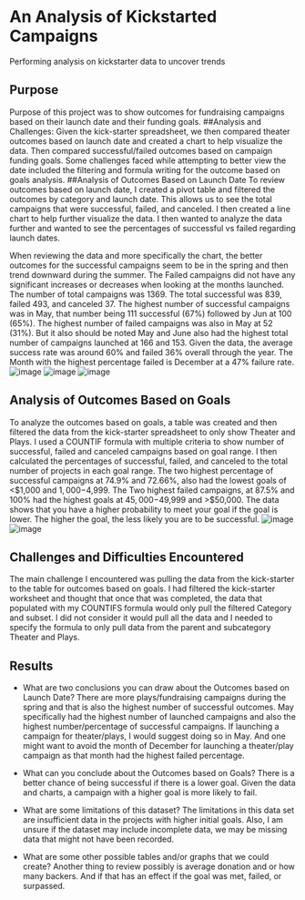 # An Analysis of Kickstarted Campaigns
Performing analysis on kickstarter data to uncover trends
## Purpose
Purpose of this project was to show outcomes for fundraising campaigns based on their launch date and their funding goals.
##Analysis and Challenges: 
Given the kick-starter spreadsheet, we then compared theater outcomes based on launch date and created a chart to help visualize the data. Then compared successful/failed outcomes based on campaign funding goals. Some challenges faced while attempting to better view the date included the filtering and formula writing for the outcome based on goals analysis.
##Analysis of Outcomes Based on Launch Date
To review outcomes based on launch date, I created a pivot table and filtered the outcomes by category and launch date. This allows us to see the total campaigns that were successful, failed, and canceled. I then created a line chart to help further visualize the data. I then wanted to analyze the data further and wanted to see the percentages of successful vs failed regarding launch dates. 

When reviewing the data and more specifically the chart, the better outcomes for the successful campaigns seem to be in the spring and then trend downward during the summer. The Failed campaigns did not have any significant increases or decreases when looking at the months launched. The number of total campaigns was 1369. The total successful was 839, failed 493, and canceled 37. The highest number of successful campaigns was in May, that number being 111 successful (67%) followed by Jun at 100 (65%). The highest number of failed campaigns was also in May at 52 (31%). But it also should be noted May and June also had the highest total number of campaigns launched at 166 and 153. Given the data, the average success rate was around 60% and failed 36% overall through the year. The Month with the highest percentage failed is December at a 47% failure rate.
![image](https://user-images.githubusercontent.com/88061345/129421156-9c7439d9-8547-47bd-8ec8-a5177d87727f.png)
![image](https://user-images.githubusercontent.com/88061345/129421164-5a7e692b-8586-41ae-b419-aad5d5297883.png)
![image](https://user-images.githubusercontent.com/88061345/129421254-f79e85c4-51b3-42c8-9bdf-424c9472831d.png)
## Analysis of Outcomes Based on Goals
To analyze the outcomes based on goals, a table was created and then filtered the data from the kick-starter spreadsheet to only show Theater and Plays. I used a COUNTIF formula with multiple criteria to show number of successful, failed and canceled campaigns based on goal range. I then calculated the percentages of successful, failed, and canceled to the total number of projects in each goal range.
The two highest percentage of successful campaigns at 74.9% and 72.66%, also had the lowest goals of <$1,000 and $1,000-$4,999. The Two highest failed campaigns, at 87.5% and 100% had the highest goals at $45,000-$49,999 and >$50,000. The data shows that you have a higher probability to meet your goal if the goal is lower. The higher the goal, the less likely you are to be successful.
![image](https://user-images.githubusercontent.com/88061345/129421287-1a1c8866-b111-427f-9790-8b0b85d1dd14.png)
![image](https://user-images.githubusercontent.com/88061345/129421295-551caf7b-da57-49db-963a-bda19d83be62.png)
## Challenges and Difficulties Encountered 
The main challenge I encountered was pulling the data from the kick-starter to the table for outcomes based on goals. I had filtered the kick-starter worksheet and thought that once that was completed, the data that populated with my COUNTIFS formula would only pull the filtered Category and subset. I did not consider it would pull all the data and I needed to specify the formula to only pull data from the parent and subcategory Theater and Plays.


## Results
- What are two conclusions you can draw about the Outcomes based on Launch Date? 
There are more plays/fundraising campaigns during the spring and that is also the highest number of successful outcomes. May specifically had the highest number of launched campaigns and also the highest number/percentage of successful campaigns.  If launching a campaign for theater/plays, I would suggest doing so in May. And one might want to avoid the month of December for launching a theater/play campaign as that month had the highest failed percentage.

- What can you conclude about the Outcomes based on Goals? 
There is a better chance of being successful if there is a lower goal. Given the data and charts, a campaign with a higher goal is more likely to fail.

- What are some limitations of this dataset?
The limitations in this data set are insufficient data in the projects with higher initial goals. Also, I am unsure if the dataset may include incomplete data, we may be missing data that might not have been recorded.

- What are some other possible tables and/or graphs that we could create?
	Another thing to review possibly is average donation and or how many backers. And if that has an effect if the goal was met, failed, or surpassed. 




